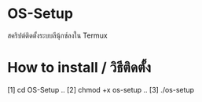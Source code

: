 # OS-Setup
สคริปต์ติดตั้งระบบลีนุ้กซ์ลงใน Termux

# How to install / วิธีติดตั้ง

[1] cd OS-Setup ..
[2] chmod +x os-setup ..
[3] ./os-setup
